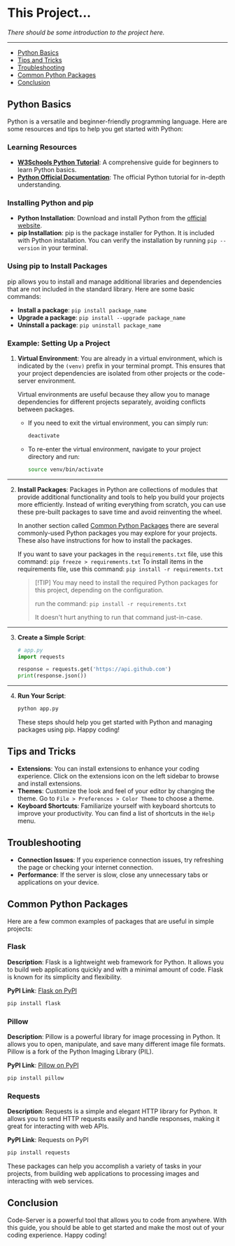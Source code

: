 # This Project...

*There should be some introduction to the project here.*

*****

- [Python Basics](#python-basics)
- [Tips and Tricks](#tips-and-tricks)
- [Troubleshooting](#troubleshooting)
- [Common Python Packages](#common-python-packages)
- [Conclusion](#conclusion)

## Python Basics

Python is a versatile and beginner-friendly programming language. Here are some resources and tips to help you get started with Python:

### Learning Resources
- **[W3Schools Python Tutorial](https://www.w3schools.com/python/)**: A comprehensive guide for beginners to learn Python basics.
- **[Python Official Documentation](https://docs.python.org/3/tutorial/)**: The official Python tutorial for in-depth understanding.

### Installing Python and pip
- **Python Installation**: Download and install Python from the [official website](https://www.python.org/downloads/).
- **pip Installation**: pip is the package installer for Python. It is included with Python installation. You can verify the installation by running `pip --version` in your terminal.

### Using pip to Install Packages
pip allows you to install and manage additional libraries and dependencies that are not included in the standard library. Here are some basic commands:
- **Install a package**: `pip install package_name`
- **Upgrade a package**: `pip install --upgrade package_name`
- **Uninstall a package**: `pip uninstall package_name`

### Example: Setting Up a Project
1. **Virtual Environment**:
    You are already in a virtual environment, which is indicated by the `(venv)` prefix in your terminal prompt. This ensures that your project dependencies are isolated from other projects or the code-server environment.

    Virtual environments are useful because they allow you to manage dependencies for different projects separately, avoiding conflicts between packages.

    - If you need to exit the virtual environment, you can simply run:
        ```sh
        deactivate
        ```

    - To re-enter the virtual environment, navigate to your project directory and run:
        ```sh 
        source venv/bin/activate
        ```
****
2. **Install Packages**:
Packages in Python are collections of modules that provide additional functionality and tools to help you build your projects more efficiently. Instead of writing everything from scratch, you can use these pre-built packages to save time and avoid reinventing the wheel.

    In another section called [Common Python Packages](#common-python-packages) there are several commonly-used Python packages you may explore for your projects. These also have instructions for how to install the packages.

    If you want to save your packages in the `requirements.txt` file, use this command: `pip freeze > requirements.txt` To install items in the requirements file, use this command: `pip install -r requirements.txt`

    >[!TIP] You may need to install the required Python packages for this project, depending on the configuration.
    >
    > run the command:  `pip install -r requirements.txt`
    >
    > It doesn't hurt anything to run that command just-in-case.


*****
3. **Create a Simple Script**:
    ```python
    # app.py
    import requests

    response = requests.get('https://api.github.com')
    print(response.json())
    ```

*****
4. **Run Your Script**:
    ```sh
    python app.py
    ```

    These steps should help you get started with Python and managing packages using pip. Happy coding!

## Tips and Tricks

- **Extensions**: You can install extensions to enhance your coding experience. Click on the extensions icon on the left sidebar to browse and install extensions.
- **Themes**: Customize the look and feel of your editor by changing the theme. Go to `File > Preferences > Color Theme` to choose a theme.
- **Keyboard Shortcuts**: Familiarize yourself with keyboard shortcuts to improve your productivity. You can find a list of shortcuts in the `Help` menu.

## Troubleshooting

- **Connection Issues**: If you experience connection issues, try refreshing the page or checking your internet connection.
- **Performance**: If the server is slow, close any unnecessary tabs or applications on your device.


## Common Python Packages

  Here are a few common examples of packages that are useful in simple projects:

### Flask
**Description**: Flask is a lightweight web framework for Python. It allows you to build web applications quickly and with a minimal amount of code. Flask is known for its simplicity and flexibility.

**PyPI Link**: [Flask on PyPI](https://pypi.org/project/Flask/)

```sh
pip install flask
```

### Pillow

**Description**: Pillow is a powerful library for image processing in Python. It allows you to open, manipulate, and save many different image file formats. Pillow is a fork of the Python Imaging Library (PIL).

**PyPI Link**: [Pillow on PyPI](https://pypi.org/project/Pillow/)

```sh
pip install pillow
```

### Requests

**Description**: Requests is a simple and elegant HTTP library for Python. It allows you to send HTTP requests easily and handle responses, making it great for interacting with web APIs.
    
**PyPI Link**: Requests on PyPI

```sh
pip install requests
```

These packages can help you accomplish a variety of tasks in your projects, from building web applications to processing images and interacting with web services.


## Conclusion
Code-Server is a powerful tool that allows you to code from anywhere. With this guide, you should be able to get started and make the most out of your coding experience. Happy coding!
